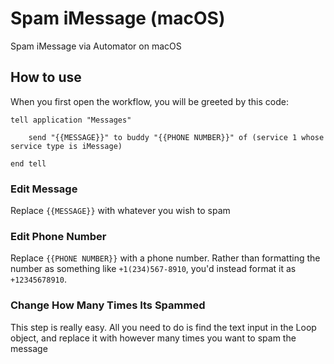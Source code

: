 # Spam iMessage (macOS)
Spam iMessage via Automator on macOS

## How to use
When you first open the workflow, you will be greeted by this code:
```
tell application "Messages"
	
	send "{{MESSAGE}}" to buddy "{{PHONE NUMBER}}" of (service 1 whose service type is iMessage)
	
end tell
```

### Edit Message
Replace `{{MESSAGE}}` with whatever you wish to spam

### Edit Phone Number
Replace `{{PHONE NUMBER}}` with a phone number. Rather than formatting the number as something like `+1(234)567-8910`, you'd instead format it as `+12345678910`.

### Change How Many Times Its Spammed
This step is really easy. All you need to do is find the text input in the Loop object, and replace it with however many times you want to spam the message
